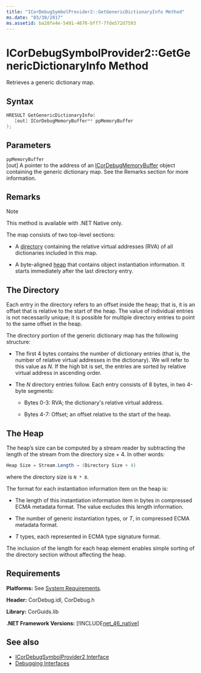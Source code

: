 ```yaml
---
title: "ICorDebugSymbolProvider2::GetGenericDictionaryInfo Method"
ms.date: "03/30/2017"
ms.assetid: ba28fe4e-5491-4670-bff7-7fde572d7593
---
```

# ICorDebugSymbolProvider2::GetGenericDictionaryInfo Method

Retrieves a generic dictionary map.

## Syntax

```cpp
HRESULT GetGenericDictionaryInfo(
   [out] ICorDebugMemoryBuffer** ppMemoryBuffer
);
```

## Parameters

`ppMemoryBuffer`\
[out] A pointer to the address of an [ICorDebugMemoryBuffer](../../../../docs/framework/unmanaged-api/debugging/icordebugmemorybuffer-interface.md) object containing the generic dictionary map. See the Remarks section for more information.

## Remarks

> [!NOTE]
> This method is available with .NET Native only.

The map consists of two top-level sections:

- A [directory](#Directory) containing the relative virtual addresses (RVA) of all dictionaries included in this map.

- A byte-aligned [heap](#Heap) that contains object instantiation information. It starts immediately after the last directory entry.

<a name="Directory"></a>

## The Directory

Each entry in the directory refers to an offset inside the heap; that is, it is an offset that is relative to the start of the heap. The value of individual entries is not necessarily unique; it is possible for multiple directory entries to point to the same offset in the heap.

The directory portion of the generic dictionary map has the following structure:

- The first 4 bytes contains the number of dictionary entries (that is, the number of relative virtual addresses in the dictionary). We will refer to this value as *N*. If the high bit is set, the entries are sorted by relative virtual address in ascending order.

- The *N* directory entries follow. Each entry consists of 8 bytes, in two 4-byte segments:

  - Bytes 0-3: RVA; the dictionary's relative virtual address.

  - Bytes 4-7: Offset; an offset relative to the start of the heap.

<a name="Heap"></a>

## The Heap

The heap’s size can be computed by a stream reader by subtracting the length of the stream from the directory size + 4. In other words:

```csharp
Heap Size = Stream.Length – (Directory Size + 4)
```

where the directory size is `N * 8`.

The format for each instantiation information item on the heap is:

- The length of this instantiation information item in bytes in compressed ECMA metadata format. The value excludes this length information.

- The number of generic instantiation types, or *T*, in compressed ECMA metadata format.

- *T* types, each represented in ECMA type signature format.

The inclusion of the length for each heap element enables simple sorting of the directory section without affecting the heap.

## Requirements

**Platforms:** See [System Requirements](../../../../docs/framework/get-started/system-requirements.md).

**Header:** CorDebug.idl, CorDebug.h

**Library:** CorGuids.lib

**.NET Framework Versions:** [!INCLUDE[net_46_native](../../../../includes/net-46-native-md.md)]

## See also

- [ICorDebugSymbolProvider2 Interface](../../../../docs/framework/unmanaged-api/debugging/icordebugsymbolprovider2-interface.md)
- [Debugging Interfaces](../../../../docs/framework/unmanaged-api/debugging/debugging-interfaces.md)
